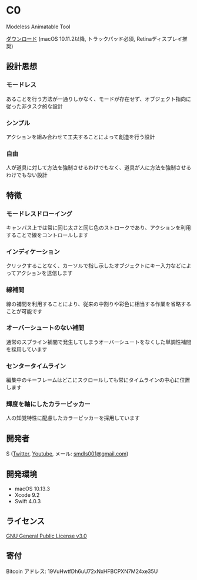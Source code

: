 # C0
Modeless Animatable Tool

[ダウンロード](https://github.com/smdls/C0/releases/download/v0.3.0/C0-0.3.0.zip)  (macOS 10.11.2以降, トラックパッド必須, Retinaディスプレイ推奨)

## 設計思想

### モードレス
あることを行う方法が一通りしかなく、モードが存在せず、オブジェクト指向に従った非タスク的な設計

### シンプル
アクションを組み合わせて工夫することによって創造を行う設計

### 自由
人が道具に対して方法を強制させるわけでもなく、道具が人に方法を強制させるわけでもない設計

## 特徴

### モードレスドローイング
キャンバス上では常に同じ太さと同じ色のストロークであり、アクションを利用することで線をコントロールします

### インディケーション
クリックすることなく、カーソルで指し示したオブジェクトにキー入力などによってアクションを送信します

### 線補間
線の補間を利用することにより、従来の中割りや彩色に相当する作業を省略することが可能です

### オーバーシュートのない補間
通常のスプライン補間で発生してしまうオーバーシュートをなくした単調性補間を採用しています

### センタータイムライン
編集中のキーフレームはどこにスクロールしても常にタイムラインの中心に位置します

### 輝度を軸にしたカラーピッカー
人の知覚特性に配慮したカラーピッカーを採用しています

## 開発者
S ([Twitter](https://twitter.com/smdls), [Youtube](https://www.youtube.com/channel/UCQ6kzSlb5Zi6-EvsGcZuDAw), メール: <smdls001@gmail.com>)

## 開発環境
- macOS 10.13.3
- Xcode 9.2
- Swift 4.0.3

## ライセンス
[GNU General Public License v3.0](License.md)

## 寄付
Bitcoin アドレス: 19VuHwtfDh6uU72xNxHFBCPXN7M24xe35U
